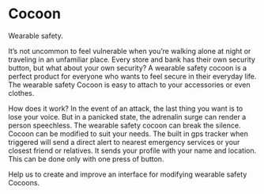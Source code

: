 Cocoon
======

Wearable safety.

It’s not uncommon to feel vulnerable when you’re walking alone at night or traveling in an unfamiliar place. Every store and bank has their own security button, but what about your own security? A wearable safety cocoon is a perfect product for everyone who wants to feel secure in their everyday life. The wearable safety Cocoon is easy to attach to your accessories or even clothes. 
 
How does it work? 
In the event of an attack, the last thing you want is to lose your voice. But in a panicked state, the adrenalin surge can render a person speechless. The wearable safety cocoon can break the silence. Cocoon can be modified to suit your needs. The built in gps tracker when triggered will send a direct alert to nearest emergency services or your closest friend or relatives. It sends your profile with your name and location. This can be done only with one press of button.  

Help us to create and improve an interface for modifying wearable safety Cocoons.
